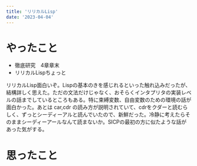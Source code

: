 ```yaml
---
title: 'リリカルLisp'
date: '2023-04-04'
---
```


# やったこと

- 徹底研究　4章章末
- リリカルLispちょっと

リリカルLisp面白いぞ。Lispの基本のきを感じれるといった触れ込みだったが、結構詳しく思えた。ただの文法だけじゃなく、おそらくインタプリタの実装レベルの話までしているところもある。特に束縛変数、自由変数のための環境の話が面白かった。あとは car,cdr の読み方が説明されていて、cdrをクダーと読むらしく、ずっとシーディーアルと読んでいたので、新鮮だった。冷静に考えたらそのままシーディーアールなんて読まないか。SICPの最初の方に似たような話があった気がする。


# 思ったこと

